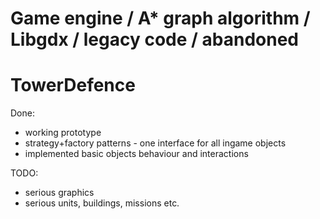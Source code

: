 # Game engine / A* graph algorithm / Libgdx / legacy code / abandoned

# TowerDefence

Done:
- working prototype
- strategy+factory patterns - one interface for all ingame objects
- implemented basic objects behaviour and interactions

TODO: 
- serious graphics
- serious units, buildings, missions etc.
